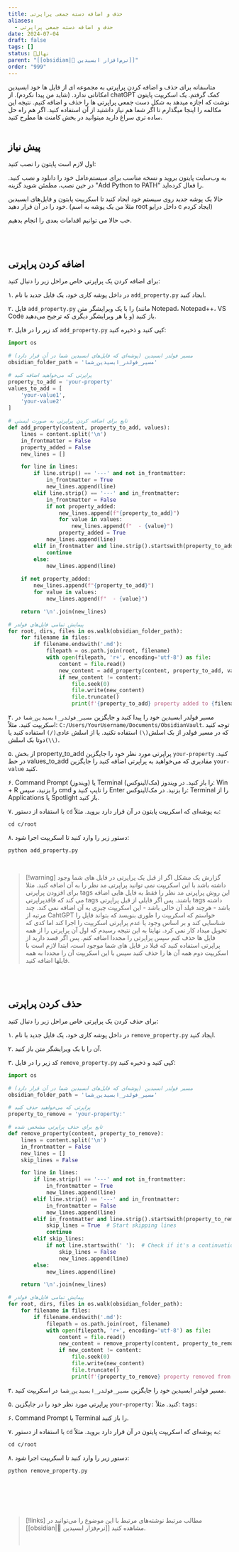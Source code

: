 ```yaml
---
title: حذف و اضافه دسته جمعی پراپرتی
aliases:
  - حذف و اضافه دسته جمعی پراپرتی
date: 2024-07-04
draft: false
tags: []
status: 🌱نهال
parent: "[[obsidian|🔮 نرم‌افزار ابسیدین]]"
order: "999"
---
```

متاسفانه برای حذف  و اضافه کردن پراپرتی به مجموعه ای از فایل ها خود ابسیدین امکاناتی ندارد. (شاید من پیدا نکردم). از chatGPT کمک گرفتم. یک اسکریپت پایتون نوشت که اجازه میدهد به شکل دست جمعی پراپرتی ها را حذف و اضافه کنیم. نتیجه این مکالمه را اینجا میگذارم تا اگر شما هم نیاز داشتید از آن استفاده کنید. اگر هم راه حل ساده تری سراغ دارید میتوانید در بخش کامنت ها مطرح کنید.
<br/><br/>
## پیش نیاز
اول لازم است پایتون را نصب کنید:

به وب‌سایت پایتون بروید و نسخه مناسب برای سیستم‌عامل خود را دانلود و نصب کنید.
در حین نصب، مطمئن شوید گزینه "Add Python to PATH" را فعال کرده‌اید.

حالا یک پوشه جدید روی سیستم خود ایجاد کنید تا اسکریپت پایتون و فایل‌های ابسیدین خود را در آن قرار دهید. (مثلا من یک پوشه به اسم root داخل درایو c ایجاد کردم)

خب حالا می توانیم اقدامات بعدی را انجام بدهیم.

<br/><br/>
## اضافه کردن پراپرتی
برای اضافه کردن یک پراپرتی خاص مراحل زیر را دنبال کنید:

۱. در داخل پوشه کاری خود، یک فایل جدید با نام `add_property.py` ایجاد کنید.

۲. فایل `add_property.py` را با یک ویرایشگر متن (مانند Notepad، Notepad++، VS Code و یا هر ویرایشگر دیگری که ترجیح می‌دهید) باز کنید.

۳. کد زیر را در فایل `add_property.py` کپی کنید و ذخیره کنید:

```python
import os

# مسیر فولدر ابسیدین (پوشه‌ای که فایل‌های ابسیدین شما در آن قرار دارد)
obsidian_folder_path = 'مسیر_فولدر_ابسیدین_شما'

# پراپرتی که می‌خواهید اضافه کنید
property_to_add = 'your-property'
values_to_add = [
    'your-value1',
    'your-value2'
]

# تابع برای اضافه کردن پراپرتی به صورت لیستی
def add_property(content, property_to_add, values):
    lines = content.split('\n')
    in_frontmatter = False
    property_added = False
    new_lines = []

    for line in lines:
        if line.strip() == '---' and not in_frontmatter:
            in_frontmatter = True
            new_lines.append(line)
        elif line.strip() == '---' and in_frontmatter:
            in_frontmatter = False
            if not property_added:
                new_lines.append(f"{property_to_add}")
                for value in values:
                    new_lines.append(f"  - {value}")
                property_added = True
            new_lines.append(line)
        elif in_frontmatter and line.strip().startswith(property_to_add.split(':')[0] + ':'):
            continue
        else:
            new_lines.append(line)
    
    if not property_added:
        new_lines.append(f"{property_to_add}")
        for value in values:
            new_lines.append(f"  - {value}")

    return '\n'.join(new_lines)

# پیمایش تمامی فایل‌های فولدر
for root, dirs, files in os.walk(obsidian_folder_path):
    for filename in files:
        if filename.endswith('.md'):
            filepath = os.path.join(root, filename)
            with open(filepath, 'r+', encoding='utf-8') as file:
                content = file.read()
                new_content = add_property(content, property_to_add, values_to_add)
                if new_content != content:
                    file.seek(0)
                    file.write(new_content)
                    file.truncate()
                    print(f'{property_to_add} property added to {filename}')

```

۴. مسیر فولدر ابسیدین خود را پیدا کنید و جایگزین `مسیر_فولدر_ابسیدین_شما` در اسکریپت کنید. مثلاً: `C:/Users/YourUsername/Documents/ObsidianVault`. توجه کنید که در مسیر فولدر از بک اسلش`(\)` استفاده نکنید. یا از اسلش عادی`(/)` استفاده کنید یا دوتا بک اسلش`(\\)`.


۵. از بخش property_to_add پراپرتی مورد نظر خود را جایگزین `your-property` کنید. در خط values_to_add مقادیری که می‌خواهید به پراپرتی اضافه کنید را جایگزین `your-value` کنید.

۶. Command Prompt (ویندوز) یا Terminal (مک/لینوکس) را باز کنید. در ویندوز: Win + R را بزنید، سپس cmd را تایپ کنید و Enter را بزنید. در مک/لینوکس: Terminal را از Applications یا Spotlight باز کنید.

۷. با استفاده از دستور `cd` به پوشه‌ای که اسکریپت پایتون در آن قرار دارد بروید. مثلاً:
```
cd c/root
```

۸. دستور زیر را وارد کنید تا اسکریپت اجرا شود:
```
python add_property.py
```

<br/>

> [!warning] گزارش یک مشکل
> اگر از قبل یک پراپرتی در فایل های شما وجود داشته باشد با این اسکریپت نمی توانید پراپرتی مد نظر را به آن اضافه کنید. مثلا برای افزودن پراپرتی tags این روش پراپرتی مد نظر را فقط به فایل هایی اضافه می کند که فاقدپراپرتی tags باشند. پس اگر فایلی از قبل پراپرتی tags داشته باشد - هرچند فیلد آن خالی باشد - این اسکریپت چیزی به آن اضافه نمی کند.
> چند مرتبه از CahtGPT خواستم که اسکریپت را طوری بنویسد که بتواند فایل را شناسایی کند و بر اساس وجود یا عدم پراپرتی اسکریپت را اجرا کند اما کدی که تحویل میداد کار نمی کرد.
> نهایتا به این نتیجه رسیدم که اول آن پراپرتی را از همه فایل ها حذف کنم سپس پراپرتی را مجددا اضافه کنم.
> پس اگر قصد دارید از پراپرتی استفاده کنید که قبلا در فایل های شما موجود است، ابتدا لازم است با اسکریپت دوم همه آن ها را حذف کنید سپس با این اسکریپت آن را مجددا به همه فایلها اضافه کنید.


<br/><br/>

## حذف کردن پراپرتی
برای حذف کردن یک پراپرتی خاص مراحل زیر را دنبال کنید:

۱. در داخل پوشه کاری خود، یک فایل جدید با نام `remove_property.py` ایجاد کنید.

۲. آن را با یک ویرایشگر متن باز کنید.

۳. کد زیر را در فایل `remove_property.py` کپی کنید و ذخیره کنید:

```python
import os

# مسیر فولدر ابسیدین (پوشه‌ای که فایل‌های ابسیدین شما در آن قرار دارد)
obsidian_folder_path = 'مسیر_فولدر_ابسیدین_شما'

# پراپرتی که می‌خواهید حذف کنید
property_to_remove = 'your-property:'

# تابع برای حذف پراپرتی مشخص شده
def remove_property(content, property_to_remove):
    lines = content.split('\n')
    in_frontmatter = False
    new_lines = []
    skip_lines = False

    for line in lines:
        if line.strip() == '---' and not in_frontmatter:
            in_frontmatter = True
            new_lines.append(line)
        elif line.strip() == '---' and in_frontmatter:
            in_frontmatter = False
            new_lines.append(line)
        elif in_frontmatter and line.strip().startswith(property_to_remove):
            skip_lines = True  # Start skipping lines
            continue
        elif skip_lines:
            if not line.startswith(' '):  # Check if it's a continuation line (e.g., for lists)
                skip_lines = False
                new_lines.append(line)
        else:
            new_lines.append(line)

    return '\n'.join(new_lines)

# پیمایش تمامی فایل‌های فولدر
for root, dirs, files in os.walk(obsidian_folder_path):
    for filename in files:
        if filename.endswith('.md'):
            filepath = os.path.join(root, filename)
            with open(filepath, 'r+', encoding='utf-8') as file:
                content = file.read()
                new_content = remove_property(content, property_to_remove)
                if new_content != content:
                    file.seek(0)
                    file.write(new_content)
                    file.truncate()
                    print(f'{property_to_remove} property removed from {filename}')

```


۴. مسیر فولدر ابسیدین خود را جایگزین `مسیر_فولدر_ابسیدین_شما` در اسکریپت کنید.

۵. پراپرتی مورد نظر خود را در جایگزین `your-property:` کنید. مثلاً: `tags:`

۶. Command Prompt یا Terminal را باز کنید.

۷. با استفاده از دستور `cd` به پوشه‌ای که اسکریپت پایتون در آن قرار دارد بروید. مثلاً:
```
cd c/root
```

۸. دستور زیر را وارد کنید تا اسکریپت اجرا شود:
```
python remove_property.py
```




<br/><br/><br/><br/>

> [!links] مطالب مرتبط
> نوشته‌های مرتبط با این موضوع را می‌توانید در [[obsidian|🔮 نرم‌فزار ابسیدین]] مشاهده کنید.
> 
> <br/>
